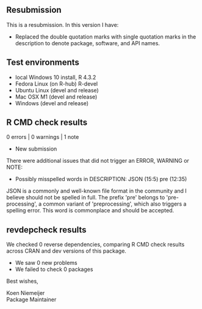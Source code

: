 ## Resubmission
This is a resubmission. In this version I have:
* Replaced the double quotation marks with single quotation marks in the description to denote package, software,
and API names.

## Test environments
* local Windows 10 install, R 4.3.2
* Fedora Linux (on R-hub) R-devel
* Ubuntu Linux (devel and release)
* Mac OSX M1 (devel and release)
* Windows (devel and release)

## R CMD check results
0 errors | 0 warnings | 1 note
* New submission

There were additional issues that did not trigger an ERROR, WARNING or NOTE:
* Possibly misspelled words in DESCRIPTION:
  JSON (15:5)
  pre (12:35)

JSON is a commonly and well-known file format in the community and I believe should not be spelled in full. The prefix
'pre' belongs to 'pre-processing', a common variant of 'preprocessing', which also triggers a spelling error. This word is 
commonplace and should be accepted.

## revdepcheck results

We checked 0 reverse dependencies, comparing R CMD check results across CRAN and dev versions of this package.

 * We saw 0 new problems
 * We failed to check 0 packages

Best wishes,

Koen Niemeijer  
Package Maintainer
